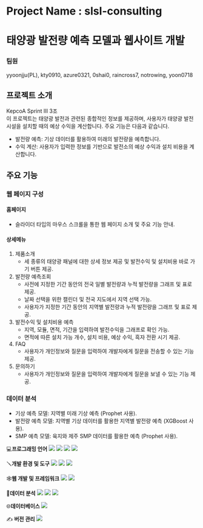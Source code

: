 # Project Name : slsl-consulting
# 태양광 발전량 예측 모델과 웹사이트 개발

### 팀원
yyoonjju(PL), kty0910, azure0321, 0shai0, raincross7, notrowing, yoon0718

## 프로젝트 소개
KepcoA Sprint III 3조    
이 프로젝트는 태양광 발전과 관련된 종합적인 정보를 제공하며, 사용자가 태양광 발전 시설을 설치할 때의 예상 수익을 계산합니다. 주요 기능은 다음과 같습니다.
- 발전량 예측: 기상 데이터를 활용하여 미래의 발전량을 예측합니다.
- 수익 계산: 사용자가 입력한 정보를 기반으로 발전소의 예상 수익과 설치 비용을 계산합니다.

## 주요 기능 
### 웹 페이지 구성
#### 홈페이지
- 슬라이더 타입의 마우스 스크롤을 통한 웹 페이지 소개 및 주요 기능 안내.
#### 상세메뉴
1. 제품소개
    - 세 종류의 태양광 패널에 대한 상세 정보 제공 및 발전수익 및 설치비용 바로 가기 버튼 제공.
2. 발전량 예측조회
   - 사전에 지정한 기간 동안의 전국 일별 발전량과 누적 발전량을 그래프 및 표로 제공.
   - 날짜 선택을 위한 캘린더 및 전국 지도에서 지역 선택 가능.
   - 사용자가 지정한 기간 동안의 지역별 발전량과 누적 발전량을 그래프 및 표로 제공.
3. 발전수익 및 설치비용 예측
   - 지역, 모듈, 면적, 기간을 입력하여 발전수익을 그래프로 확인 가능.
   - 면적에 따른 설치 가능 개수, 설치 비용, 예상 수익, 흑자 전환 시기 제공.
4. FAQ
   - 사용자가 개인정보와 질문을 입력하여 개발자에게 질문을 전송할 수 있는 기능 제공.
5. 문의하기
   - 사용자가 개인정보와 질문을 입력하여 개발자에게 질문을 보낼 수 있는 기능 제공.
### 데이터 분석
- 기상 예측 모델: 지역별 미래 기상 예측 (Prophet 사용).
- 발전량 예측 모델: 지역별 기상 데이터를 활용한 지역별 발전량 예측 (XGBoost 사용).
- SMP 예측 모델: 육지와 제주 SMP 데이터를 활용한 예측 (Prophet 사용).

💻**프로그래밍 언어**
<img src="https://img.shields.io/badge/python-3776AB?style=for-the-badge&logo=python&logoColor=white">
<img src="https://img.shields.io/badge/html5-E34F26?style=for-the-badge&logo=html5&logoColor=white">
<img src="https://img.shields.io/badge/css3-1572B6?style=for-the-badge&logo=css3&logoColor=white">
<img src="https://img.shields.io/badge/javascript-F7DF1E?style=for-the-badge&logo=javascript&logoColor=white">

🪛**개발 환경 및 도구**
<img src="https://img.shields.io/badge/visualstudiocode-007ACC?style=for-the-badge&logo=visualstudiocode&logoColor=white">
<img src="https://img.shields.io/badge/Anaconda-%2344A833.svg?style=for-the-badge&logo=anaconda&logoColor=white">
<img src="https://img.shields.io/badge/jupyter-F37626?style=for-the-badge&logo=jupyter&logoColor=white">

🕸️**웹 개발 및 프레임워크**
<img src="https://img.shields.io/badge/springboot-6DB33F?style=for-the-badge&logo=springboot&logoColor=white">
<img src="https://img.shields.io/badge/react-61DAFB?style=for-the-badge&logo=react&logoColor=white">

🔢**데이터 분석**
<img src="https://img.shields.io/badge/scikitlearn-F7931E?style=for-the-badge&logo=scikitlearn&logoColor=white">
<img src="https://img.shields.io/badge/tensorflow-FF6F00?style=for-the-badge&logo=tensorflow&logoColor=white">
<img src="https://img.shields.io/badge/keras-D00000?style=for-the-badge&logo=keras&logoColor=white">

🌐**데이터베이스**
<img src="https://img.shields.io/badge/mariadb-003545?style=for-the-badge&logo=mariadb&logoColor=white">

✍️ **버전 관리**
 <img src="https://img.shields.io/badge/github-181717?style=for-the-badge&logo=github&logoColor=white">
